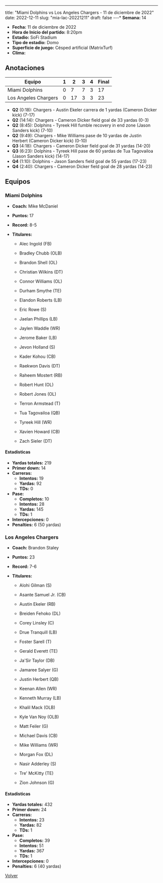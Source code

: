 ---
title: "Miami Dolphins vs Los Angeles Chargers - 11 de diciembre de 2022"
date: 2022-12-11
slug: "mia-lac-20221211"
draft: false
---* **Semana:** 14
* **Fecha:** 11 de diciembre de 2022
* **Hora de Inicio del partido:** 8:20pm
* **Estadio:** SoFi Stadium
* **Tipo de estadio:** Domo
* **Superficie de juego:** Césped artificial (MatrixTurf)
* **Clima:** 




## Anotaciones
| Equipo | 1 | 2 | 3 | 4 | Final |
|--------|---|---|---|---|-------|
| Miami Dolphins  | 0 | 7 | 7 | 3  | 17 |
| Los Angeles Chargers  | 0 | 17 | 3 | 3  | 23 |
* **Q2** (0:18): Chargers - Austin Ekeler carrera de 1 yardas (Cameron Dicker kick) (7-17)
* **Q2** (14:14): Chargers - Cameron Dicker field goal de 33 yardas (0-3)
* **Q2** (8:45): Dolphins - Tyreek Hill fumble recovery in end zone (Jason Sanders kick) (7-10)
* **Q2** (9:49): Chargers - Mike Williams pase de 10 yardas de Justin Herbert (Cameron Dicker kick) (0-10)
* **Q3** (4:18): Chargers - Cameron Dicker field goal de 31 yardas (14-20)
* **Q3** (6:23): Dolphins - Tyreek Hill pase de 60 yardas de Tua Tagovailoa (Jason Sanders kick) (14-17)
* **Q4** (1:10): Dolphins - Jason Sanders field goal de 55 yardas (17-23)
* **Q4** (2:40): Chargers - Cameron Dicker field goal de 28 yardas (14-23)


## Equipos


### Miami Dolphins
* **Coach:** Mike McDaniel
* **Puntos:** 17
* **Record:** 8-5
* **Titulares:** 

  * Alec Ingold (FB) 

  * Bradley Chubb (OLB) 

  * Brandon Shell (OL) 

  * Christian Wilkins (DT) 

  * Connor Williams (OL) 

  * Durham Smythe (TE) 

  * Elandon Roberts (LB) 

  * Eric Rowe (S) 

  * Jaelan Phillips (LB) 

  * Jaylen Waddle (WR) 

  * Jerome Baker (LB) 

  * Jevon Holland (S) 

  * Kader Kohou (CB) 

  * Raekwon Davis (DT) 

  * Raheem Mostert (RB) 

  * Robert Hunt (OL) 

  * Robert Jones (OL) 

  * Terron Armstead (T) 

  * Tua Tagovailoa (QB) 

  * Tyreek Hill (WR) 

  * Xavien Howard (CB) 

  * Zach Sieler (DT) 

#### Estadísticas
* **Yardas totales:** 219
* **Primer down:** 14
* **Carreras:**
  * **Intentos:** 19
  * **Yardas:** 92
  * **TDs:** 0
* **Pase:**
  * **Completos:** 10
  * **Intentos:** 28
  * **Yardas:** 145
  * **TDs:** 1
* **Intercepciones:** 0
* **Penalties:** 6 (50 yardas)

### Los Angeles Chargers
* **Coach:** Brandon Staley
* **Puntos:** 23
* **Record:** 7-6
* **Titulares:** 

  * Alohi Gilman (S) 

  * Asante Samuel Jr. (CB) 

  * Austin Ekeler (RB) 

  * Breiden Fehoko (DL) 

  * Corey Linsley (C) 

  * Drue Tranquill (LB) 

  * Foster Sarell (T) 

  * Gerald Everett (TE) 

  * Ja'Sir Taylor (DB) 

  * Jamaree Salyer (G) 

  * Justin Herbert (QB) 

  * Keenan Allen (WR) 

  * Kenneth Murray (LB) 

  * Khalil Mack (OLB) 

  * Kyle Van Noy (OLB) 

  * Matt Feiler (G) 

  * Michael Davis (CB) 

  * Mike Williams (WR) 

  * Morgan Fox (DL) 

  * Nasir Adderley (S) 

  * Tre' McKitty (TE) 

  * Zion Johnson (G) 

#### Estadísticas
* **Yardas totales:** 432
* **Primer down:** 24
* **Carreras:**
  * **Intentos:** 23
  * **Yardas:** 82
  * **TDs:** 1
* **Pase:**
  * **Completos:** 39
  * **Intentos:** 51
  * **Yardas:** 367
  * **TDs:** 1
* **Intercepciones:** 0
* **Penalties:** 6 (40 yardas)


[Volver](/historia/2022)
